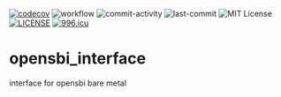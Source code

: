 [![codecov](https://codecov.io/gh/MRNIU/opensbi_interface/graph/badge.svg?token=WLP53BXX2Z)](https://codecov.io/gh/MRNIU/opensbi_interface)
![workflow](https://github.com/MRNIU/opensbi_interface/actions/workflows/workflow.yml/badge.svg)
![commit-activity](https://img.shields.io/github/commit-activity/t/MRNIU/opensbi_interface)
![last-commit](https://img.shields.io/github/last-commit/MRNIU/opensbi_interface)
![MIT License](https://img.shields.io/github/license/mashape/apistatus.svg)
[![LICENSE](https://img.shields.io/badge/license-Anti%20996-blue.svg)](https://github.com/996icu/996.ICU/blob/master/LICENSE)
[![996.icu](https://img.shields.io/badge/link-996.icu-red.svg)](https://996.icu)

# opensbi_interface

interface for opensbi bare metal
